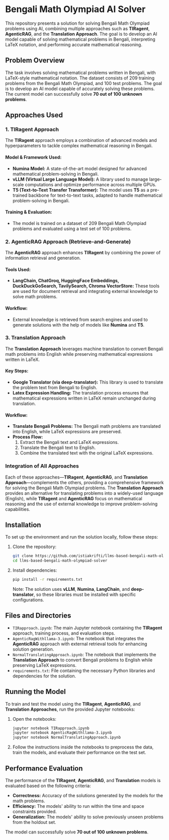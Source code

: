 
# Bengali Math Olympiad AI Solver 

This repository presents a solution for solving Bengali Math Olympiad problems using AI, combining multiple approaches such as **TIRagent**, **AgenticRAG**, and the **Translation Approach**. The goal is to develop an AI model capable of solving mathematical problems in Bengali, interpreting LaTeX notation, and performing accurate mathematical reasoning.

## Problem Overview

The task involves solving mathematical problems written in Bengali, with LaTeX-style mathematical notation. The dataset consists of 209 training problems from the Bengali Math Olympiad, and 100 test problems. The goal is to develop an AI model capable of accurately solving these problems. The current model can successfully solve **70 out of 100 unknown problems**.

## Approaches Used

### 1. **TIRagent Approach**

The **TIRagent** approach employs a combination of advanced models and hyperparameters to tackle complex mathematical reasoning in Bengali.

#### Model & Framework Used:
   - **Numina Model:** A state-of-the-art model designed for advanced mathematical problem-solving in Bengali.
   - **vLLM (Virtual Large Language Model):** A library used to manage large-scale computations and optimize performance across multiple GPUs.
   - **T5 (Text-to-Text Transfer Transformer):** The model uses **T5** as a pre-trained backbone for text-to-text tasks, adapted to handle mathematical problem-solving in Bengali.

#### Training & Evaluation:
   - The model is trained on a dataset of 209 Bengali Math Olympiad problems and evaluated using a test set of 100 problems.

### 2. **AgenticRAG Approach (Retrieve-and-Generate)**

The **AgenticRAG** approach enhances **TIRagent** by combining the power of information retrieval and generation.

#### Tools Used:
   - **LangChain, ChatGroq, HuggingFace Embeddings, DuckDuckGoSearch, TavilySearch, Chroma VectorStore:** These tools are used for document retrieval and integrating external knowledge to solve math problems.

#### Workflow:
   - External knowledge is retrieved from search engines and used to generate solutions with the help of models like **Numina** and **T5**.

### 3. **Translation Approach**

The **Translation Approach** leverages machine translation to convert Bengali math problems into English while preserving mathematical expressions written in LaTeX.

#### Key Steps:
   - **Google Translator (via deep-translator):** This library is used to translate the problem text from Bengali to English.
   - **Latex Expression Handling:** The translation process ensures that mathematical expressions written in LaTeX remain unchanged during translation.

#### Workflow:
   - **Translate Bengali Problems:** The Bengali math problems are translated into English, while LaTeX expressions are preserved.
   - **Process Flow:** 
     1. Extract the Bengali text and LaTeX expressions.
     2. Translate the Bengali text to English.
     3. Combine the translated text with the original LaTeX expressions.

### Integration of All Approaches

Each of these approaches—**TIRagent**, **AgenticRAG**, and **Translation Approach**—complements the others, providing a comprehensive framework for solving the Bengali Math Olympiad problems. The **Translation Approach** provides an alternative for translating problems into a widely-used language (English), while **TIRagent** and **AgenticRAG** focus on mathematical reasoning and the use of external knowledge to improve problem-solving capabilities.

## Installation

To set up the environment and run the solution locally, follow these steps:

1. Clone the repository:
   ```bash
   git clone https://github.com/istiakrifti/llms-based-bengali-math-olympiad-solver.git
   cd llms-based-bengali-math-olympiad-solver
   ```

2. Install dependencies:
   ```bash
   pip install -r requirements.txt
   ```

   Note: The solution uses **vLLM**, **Numina**, **LangChain**, and **deep-translator**, so these libraries must be installed with specific configurations.

## Files and Directories

- `TIRapproach.ipynb`: The main Jupyter notebook containing the **TIRagent** approach, training process, and evaluation steps.
- `AgenticRagWithllama-3.ipynb`: The notebook that integrates the **AgenticRAG** approach with external retrieval tools for enhancing solution generation.
- `NormalTranslatingApproach.ipynb`: The notebook that implements the **Translation Approach** to convert Bengali problems to English while preserving LaTeX expressions.
- `requirements.txt`: File containing the necessary Python libraries and dependencies for the solution.

## Running the Model

To train and test the model using the **TIRagent**, **AgenticRAG**, and **Translation Approaches**, run the provided Jupyter notebooks:

1. Open the notebooks:
   ```bash
   jupyter notebook TIRapproach.ipynb
   jupyter notebook AgenticRagWithllama-3.ipynb
   jupyter notebook NormalTranslatingApproach.ipynb
   ```

2. Follow the instructions inside the notebooks to preprocess the data, train the models, and evaluate their performance on the test set.

## Performance Evaluation

The performance of the **TIRagent**, **AgenticRAG**, and **Translation** models is evaluated based on the following criteria:
- **Correctness:** Accuracy of the solutions generated by the models for the math problems.
- **Efficiency:** The models' ability to run within the time and space constraints provided.
- **Generalization:** The models' ability to solve previously unseen problems from the holdout set.

The model can successfully solve **70 out of 100 unknown problems**.

